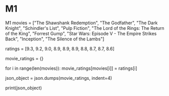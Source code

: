 # M1
M1
movies = ["The Shawshank Redemption", "The Godfather", "The Dark Knight", "Schindler's List", "Pulp Fiction", "The Lord of the Rings: The Return of the King", "Forrest Gump", "Star Wars: Episode V - The Empire Strikes Back", "Inception", "The Silence of the Lambs"]
 
ratings = [9.3, 9.2, 9.0, 8.9, 8.9, 8.9, 8.8, 8.7, 8.7, 8.6]
 
movie_ratings = {}
 
for i in range(len(movies)):
    movie_ratings[movies[i]] = ratings[i]
 
json_object = json.dumps(movie_ratings, indent=4)
 
print(json_object)
